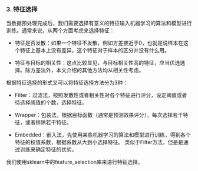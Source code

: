 ### 3. 特征选择

当数据预处理完成后，我们需要选择有意义的特征输入机器学习的算法和模型进行训练。通常来说，从两个方面考虑来选择特征：

- 特征是否发散：如果一个特征不发散，例如方差接近于0，也就是说样本在这个特征上基本上没有差异，这个特征对于样本的区分并没有什么用。

- 特征与目标的相关性：这点比较显见，与目标相关性高的特征，应当优选选择。除方差法外，本文介绍的其他方法均从相关性考虑。


根据特征选择的形式又可以将特征选择方法分为3种：


- Filter：过滤法，按照发散性或者相关性对各个特征进行评分，设定阈值或者待选择阈值的个数，选择特征。

- Wrapper：包装法，根据目标函数（通常是预测效果评分），每次选择若干特征，或者排除若干特征。

- Embedded：嵌入法，先使用某些机器学习的算法和模型进行训练，得到各个特征的权值系数，根据系数从大到小选择特征。
类似于Filter方法，但是是通过训练来确定特征的优劣。　　

我们使用sklearn中的feature_selection库来进行特征选择。
